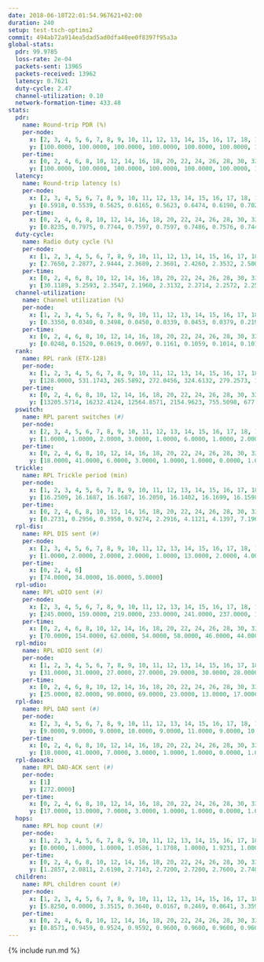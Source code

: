 ```yaml
---
date: 2018-06-18T22:01:54.967621+02:00
duration: 240
setup: test-tsch-optims2
commit: 494ab72a914ea5dad5ad0dfa40ee0f8397f95a3a
global-stats:
  pdr: 99.9785
  loss-rate: 2e-04
  packets-sent: 13965
  packets-received: 13962
  latency: 0.7621
  duty-cycle: 2.47
  channel-utilization: 0.10
  network-formation-time: 433.48
stats:
  pdr:
    name: Round-trip PDR (%)
    per-node:
      x: [2, 3, 4, 5, 6, 7, 8, 9, 10, 11, 12, 13, 14, 15, 16, 17, 18, 19, 20, 21, 22, 23, 24, 25]
      y: [100.0000, 100.0000, 100.0000, 100.0000, 100.0000, 100.0000, 100.0000, 100.0000, 100.0000, 100.0000, 99.8267, 100.0000, 100.0000, 100.0000, 100.0000, 100.0000, 100.0000, 100.0000, 99.8305, 99.8227, 100.0000, 100.0000, 100.0000, 100.0000]
    per-time:
      x: [0, 2, 4, 6, 8, 10, 12, 14, 16, 18, 20, 22, 24, 26, 28, 30, 32, 34, 36, 38, 40, 42, 44, 46, 48, 50, 52, 54, 56, 58, 60, 62, 64, 66, 68, 70, 72, 74, 76, 78, 80, 82, 84, 86, 88, 90, 92, 94, 96, 98, 100, 102, 104, 106, 108, 110, 112, 114, 116, 118, 120, 122, 124, 126, 128, 130, 132, 134, 136, 138, 140, 142, 144, 146, 148, 150, 152, 154, 156, 158, 160, 162, 164, 166, 168, 170, 172, 174, 176, 178, 180, 182, 184, 186, 188, 190, 192, 194, 196, 198, 200, 202, 204, 206, 208, 210, 212, 214, 216, 218, 220, 222, 224, 226, 228, 230, 232]
      y: [100.0000, 100.0000, 100.0000, 100.0000, 100.0000, 100.0000, 100.0000, 100.0000, 100.0000, 100.0000, 100.0000, 100.0000, 100.0000, 100.0000, 100.0000, 100.0000, 100.0000, 100.0000, 100.0000, 100.0000, 100.0000, 100.0000, 100.0000, 100.0000, 100.0000, 100.0000, 100.0000, 100.0000, 100.0000, 100.0000, 100.0000, 100.0000, 100.0000, 100.0000, 100.0000, 100.0000, 100.0000, 100.0000, 100.0000, 100.0000, 100.0000, 100.0000, 100.0000, 100.0000, 100.0000, 100.0000, 100.0000, 100.0000, 100.0000, 100.0000, 100.0000, 100.0000, 100.0000, 99.1667, 100.0000, 100.0000, 100.0000, 100.0000, 100.0000, 100.0000, 100.0000, 100.0000, 100.0000, 100.0000, 100.0000, 100.0000, 100.0000, 100.0000, 100.0000, 100.0000, 100.0000, 100.0000, 100.0000, 100.0000, 99.1667, 100.0000, 100.0000, 100.0000, 100.0000, 100.0000, 100.0000, 100.0000, 100.0000, 100.0000, 100.0000, 100.0000, 100.0000, 100.0000, 100.0000, 99.1667, 100.0000, 100.0000, 100.0000, 100.0000, 100.0000, 100.0000, 100.0000, 100.0000, 100.0000, 100.0000, 100.0000, 100.0000, 100.0000, 100.0000, 100.0000, 100.0000, 100.0000, 100.0000, 100.0000, 100.0000, 100.0000, 100.0000, 100.0000, 100.0000, 100.0000, 100.0000, 100.0000]
  latency:
    name: Round-trip latency (s)
    per-node:
      x: [2, 3, 4, 5, 6, 7, 8, 9, 10, 11, 12, 13, 14, 15, 16, 17, 18, 19, 20, 21, 22, 23, 24, 25]
      y: [0.5918, 0.5539, 0.5625, 0.6165, 0.5623, 0.6474, 0.6190, 0.7028, 0.7021, 0.7101, 0.7113, 0.6415, 0.7780, 0.7635, 0.7720, 0.8288, 0.8772, 0.8658, 0.9399, 0.9026, 0.8949, 1.0126, 1.0253, 1.0125]
    per-time:
      x: [0, 2, 4, 6, 8, 10, 12, 14, 16, 18, 20, 22, 24, 26, 28, 30, 32, 34, 36, 38, 40, 42, 44, 46, 48, 50, 52, 54, 56, 58, 60, 62, 64, 66, 68, 70, 72, 74, 76, 78, 80, 82, 84, 86, 88, 90, 92, 94, 96, 98, 100, 102, 104, 106, 108, 110, 112, 114, 116, 118, 120, 122, 124, 126, 128, 130, 132, 134, 136, 138, 140, 142, 144, 146, 148, 150, 152, 154, 156, 158, 160, 162, 164, 166, 168, 170, 172, 174, 176, 178, 180, 182, 184, 186, 188, 190, 192, 194, 196, 198, 200, 202, 204, 206, 208, 210, 212, 214, 216, 218, 220, 222, 224, 226, 228, 230, 232]
      y: [0.8235, 0.7975, 0.7744, 0.7597, 0.7597, 0.7486, 0.7576, 0.7447, 0.7537, 0.7507, 0.7662, 0.7679, 0.7499, 0.7445, 0.8026, 0.7282, 0.7586, 0.7362, 0.7311, 0.7275, 0.7440, 0.7385, 0.7265, 0.7523, 0.7400, 0.7321, 0.7453, 0.8254, 0.7865, 0.8016, 0.8085, 0.7849, 0.7525, 0.7862, 0.7703, 0.7535, 0.7620, 0.7667, 0.7496, 0.7374, 0.7775, 0.7544, 0.7677, 0.7326, 0.7423, 0.7753, 0.7650, 0.7512, 0.7933, 0.7568, 0.7461, 0.7876, 0.7998, 0.7217, 0.7358, 0.7333, 0.7496, 0.7803, 0.7343, 0.7541, 0.7263, 0.7535, 0.7457, 0.7644, 0.7619, 0.7327, 0.7283, 0.7447, 0.7693, 0.7456, 0.7791, 0.7428, 0.7821, 0.7545, 0.7743, 0.7798, 0.7852, 0.7577, 0.7715, 0.7428, 0.7840, 0.7822, 0.8095, 0.7862, 0.8051, 0.7619, 0.8071, 0.7713, 0.7821, 0.7867, 0.7976, 0.7472, 0.8112, 0.7659, 0.7788, 0.7768, 0.7596, 0.7578, 0.7568, 0.7465, 0.7756, 0.7374, 0.7896, 0.7484, 0.8030, 0.7428, 0.7288, 0.7634, 0.7556, 0.7795, 0.7746, 0.7616, 0.7143, 0.7587, 0.7320, 0.7250, 0.7347]
  duty-cycle:
    name: Radio duty cycle (%)
    per-node:
      x: [1, 2, 3, 4, 5, 6, 7, 8, 9, 10, 11, 12, 13, 14, 15, 16, 17, 18, 19, 20, 21, 22, 23, 24, 25]
      y: [2.7650, 2.2877, 2.9444, 2.3689, 2.3601, 2.4260, 2.3532, 2.5002, 2.2540, 2.2092, 2.3000, 2.3287, 2.5926, 2.4668, 2.4174, 2.4561, 2.4136, 2.4940, 2.4607, 2.4777, 2.5119, 2.4000, 2.5725, 2.7448, 2.5277]
    per-time:
      x: [0, 2, 4, 6, 8, 10, 12, 14, 16, 18, 20, 22, 24, 26, 28, 30, 32, 34, 36, 38, 40, 42, 44, 46, 48, 50, 52, 54, 56, 58, 60, 62, 64, 66, 68, 70, 72, 74, 76, 78, 80, 82, 84, 86, 88, 90, 92, 94, 96, 98, 100, 102, 104, 106, 108, 110, 112, 114, 116, 118, 120, 122, 124, 126, 128, 130, 132, 134, 136, 138, 140, 142, 144, 146, 148, 150, 152, 154, 156, 158, 160, 162, 164, 166, 168, 170, 172, 174, 176, 178, 180, 182, 184, 186, 188, 190, 192, 194, 196, 198, 200, 202, 204, 206, 208, 210, 212, 214, 216, 218, 220, 222, 224, 226, 228, 230, 232, 234, 236, 238]
      y: [30.1189, 3.2593, 2.3547, 2.1960, 2.3132, 2.2714, 2.2572, 2.2583, 2.2380, 2.2563, 2.2274, 2.2401, 2.2407, 2.2246, 2.2546, 2.2373, 2.2562, 2.2584, 2.2568, 2.2074, 2.2261, 2.2273, 2.1798, 2.2114, 2.1979, 2.2156, 2.2177, 2.2106, 2.2048, 2.2039, 2.2114, 2.2533, 2.2243, 2.2371, 2.2426, 2.2004, 2.2178, 2.2109, 2.2112, 2.1980, 2.2129, 2.2070, 2.2003, 2.2233, 2.2059, 2.2405, 2.2096, 2.2112, 2.2241, 2.2474, 2.2266, 2.2400, 2.2679, 2.2337, 2.2329, 2.2477, 2.2185, 2.1715, 2.1968, 2.1798, 2.2310, 2.2149, 2.2268, 2.1985, 2.1833, 2.1918, 2.1993, 2.2146, 2.2252, 2.2008, 2.1998, 2.8617, 2.4365, 2.4699, 2.3730, 2.2098, 2.2167, 2.2144, 2.1962, 2.2091, 2.1978, 2.2048, 2.2098, 2.2006, 2.1954, 2.2149, 2.2390, 2.2148, 2.2093, 2.2106, 2.2092, 2.2099, 2.2161, 2.2526, 2.2447, 2.2194, 2.2457, 2.2298, 2.2494, 2.2446, 2.2436, 2.2374, 2.2121, 2.2451, 2.2538, 2.2506, 2.2405, 2.2533, 2.2188, 2.2128, 2.2204, 2.2137, 2.2184, 2.2273, 2.2396, 2.2168, 2.1812, 2.2062, 2.1703, 2.2005]
  channel-utilization:
    name: Channel utilization (%)
    per-node:
      x: [1, 2, 3, 4, 5, 6, 7, 8, 9, 10, 11, 12, 13, 14, 15, 16, 17, 18, 19, 20, 21, 22, 23, 24, 25]
      y: [0.3350, 0.0340, 0.3498, 0.0450, 0.0339, 0.0453, 0.0379, 0.2194, 0.0580, 0.0473, 0.0348, 0.0757, 0.1489, 0.1103, 0.1181, 0.1155, 0.0753, 0.1264, 0.0550, 0.0549, 0.0659, 0.0477, 0.0435, 0.0402, 0.0353]
    per-time:
      x: [0, 2, 4, 6, 8, 10, 12, 14, 16, 18, 20, 22, 24, 26, 28, 30, 32, 34, 36, 38, 40, 42, 44, 46, 48, 50, 52, 54, 56, 58, 60, 62, 64, 66, 68, 70, 72, 74, 76, 78, 80, 82, 84, 86, 88, 90, 92, 94, 96, 98, 100, 102, 104, 106, 108, 110, 112, 114, 116, 118, 120, 122, 124, 126, 128, 130, 132, 134, 136, 138, 140, 142, 144, 146, 148, 150, 152, 154, 156, 158, 160, 162, 164, 166, 168, 170, 172, 174, 176, 178, 180, 182, 184, 186, 188, 190, 192, 194, 196, 198, 200, 202, 204, 206, 208, 210, 212, 214, 216, 218, 220, 222, 224, 226, 228, 230, 232, 234, 236, 238]
      y: [0.0248, 0.1520, 0.0619, 0.0697, 0.1161, 0.1059, 0.1014, 0.1019, 0.0975, 0.1011, 0.0919, 0.0974, 0.0975, 0.0934, 0.1047, 0.0983, 0.1022, 0.1027, 0.1015, 0.0879, 0.0952, 0.0951, 0.0803, 0.0910, 0.0855, 0.0894, 0.0918, 0.0900, 0.0881, 0.0871, 0.0932, 0.1069, 0.0941, 0.0986, 0.1012, 0.0899, 0.0925, 0.0908, 0.0915, 0.0878, 0.0938, 0.0920, 0.0871, 0.0941, 0.0917, 0.1014, 0.0914, 0.0926, 0.0945, 0.1024, 0.0976, 0.0976, 0.1076, 0.0989, 0.0972, 0.1010, 0.0926, 0.0769, 0.0855, 0.0797, 0.0951, 0.0893, 0.0931, 0.0853, 0.0827, 0.0849, 0.0847, 0.0925, 0.0934, 0.0866, 0.0850, 0.3733, 0.1136, 0.1160, 0.0776, 0.0865, 0.0913, 0.0913, 0.0851, 0.0909, 0.0859, 0.0900, 0.0900, 0.0870, 0.0865, 0.0939, 0.1006, 0.0912, 0.0892, 0.0908, 0.0920, 0.0919, 0.0932, 0.1036, 0.1049, 0.0974, 0.0999, 0.0936, 0.1023, 0.1010, 0.0992, 0.0988, 0.0913, 0.1005, 0.1020, 0.0999, 0.0974, 0.1002, 0.0914, 0.0890, 0.0934, 0.0908, 0.0922, 0.0955, 0.0954, 0.0930, 0.0800, 0.0894, 0.0772, 0.0901]
  rank:
    name: RPL rank (ETX-128)
    per-node:
      x: [1, 2, 3, 4, 5, 6, 7, 8, 9, 10, 11, 12, 13, 14, 15, 16, 17, 18, 19, 20, 21, 22, 23, 24, 25]
      y: [128.0000, 531.1743, 265.5892, 272.0456, 324.6132, 279.2573, 1993.7561, 291.5917, 708.2769, 438.6148, 437.1917, 414.2946, 435.3237, 2121.6502, 1876.5844, 1156.6185, 1911.3429, 756.6247, 1275.5059, 1207.5794, 1071.5462, 1335.7126, 900.6478, 1532.9653, 1454.2195]
    per-time:
      x: [0, 2, 4, 6, 8, 10, 12, 14, 16, 18, 20, 22, 24, 26, 28, 30, 32, 34, 36, 38, 40, 42, 44, 46, 48, 50, 52, 54, 56, 58, 60, 62, 64, 66, 68, 70, 72, 74, 76, 78, 80, 82, 84, 86, 88, 90, 92, 94, 96, 98, 100, 102, 104, 106, 108, 110, 112, 114, 116, 118, 120, 122, 124, 126, 128, 130, 132, 134, 136, 138, 140, 142, 144, 146, 148, 150, 152, 154, 156, 158, 160, 162, 164, 166, 168, 170, 172, 174, 176, 178, 180, 182, 184, 186, 188, 190, 192, 194, 196, 198, 200, 202, 204, 206, 208, 210, 212, 214, 216, 218, 220, 222, 224, 226, 228, 230, 232, 234, 236, 238]
      y: [13205.5714, 16232.4124, 12564.8571, 2154.9623, 755.5098, 677.6078, 645.6600, 599.9608, 594.9808, 586.8800, 579.0800, 566.2600, 558.9800, 562.5400, 572.6200, 558.1400, 577.6667, 584.4800, 583.7692, 568.7600, 572.0566, 537.1000, 529.6600, 525.9200, 525.5800, 530.1765, 522.0784, 518.9000, 521.9000, 511.8039, 527.9038, 529.1509, 509.2800, 515.2400, 522.8627, 512.2500, 509.5098, 504.9412, 502.2000, 496.7800, 507.0196, 503.1200, 499.8200, 520.8627, 524.3725, 515.1569, 515.0000, 522.4231, 498.7200, 514.2800, 535.6667, 538.3600, 545.2600, 540.8200, 541.8846, 552.0962, 521.5385, 508.5490, 502.7200, 500.2000, 499.1961, 510.8235, 510.4314, 507.0600, 505.6200, 507.3400, 516.3600, 520.7170, 497.3137, 498.1800, 493.0800, 546.6667, 578.6211, 526.5349, 526.6782, 479.5600, 490.2830, 474.5000, 472.5800, 471.0200, 473.8200, 487.8654, 471.5800, 469.4400, 470.1800, 471.8039, 470.3400, 478.0800, 519.9800, 526.8600, 542.3000, 550.9804, 542.1455, 510.8654, 513.8039, 531.7407, 502.5000, 504.2600, 503.0200, 505.7200, 500.5490, 498.6800, 504.2500, 505.5490, 505.0392, 508.2549, 507.0200, 507.0800, 506.9600, 519.9623, 510.4706, 505.7400, 511.5385, 511.4800, 532.3529, 525.1000, 520.4400, 521.7115, 524.5385, 522.5600]
  pswitch:
    name: RPL parent switches (#)
    per-node:
      x: [2, 3, 4, 5, 6, 7, 8, 9, 10, 11, 12, 13, 14, 15, 16, 17, 18, 19, 20, 21, 22, 23, 24, 25]
      y: [1.0000, 1.0000, 2.0000, 3.0000, 1.0000, 6.0000, 1.0000, 2.0000, 5.0000, 1.0000, 2.0000, 2.0000, 4.0000, 4.0000, 10.0000, 6.0000, 22.0000, 14.0000, 13.0000, 11.0000, 8.0000, 9.0000, 20.0000, 8.0000]
    per-time:
      x: [0, 2, 4, 6, 8, 10, 12, 14, 16, 18, 20, 22, 24, 26, 28, 30, 32, 34, 36, 38, 40, 42, 44, 46, 48, 50, 52, 54, 56, 58, 60, 62, 64, 66, 68, 70, 72, 74, 76, 78, 80, 82, 84, 86, 88, 90, 92, 94, 96, 98, 100, 102, 104, 106, 108, 110, 112, 114, 116, 118, 120, 122, 124, 126, 128, 130, 132, 134, 136, 138, 140, 142, 144, 146, 148, 150, 152, 154, 156, 158, 160, 162, 164, 166, 168, 170, 172, 174, 176, 178, 180, 182, 184, 186, 188, 190, 192, 194, 196, 198, 200, 202, 204, 206, 208, 210, 212, 214, 216, 218, 220, 222, 224, 226, 228, 230, 232, 234, 236, 238]
      y: [18.0000, 41.0000, 6.0000, 3.0000, 1.0000, 1.0000, 0.0000, 1.0000, 2.0000, 0.0000, 0.0000, 0.0000, 0.0000, 0.0000, 0.0000, 0.0000, 1.0000, 0.0000, 2.0000, 0.0000, 3.0000, 0.0000, 0.0000, 0.0000, 0.0000, 1.0000, 1.0000, 0.0000, 0.0000, 1.0000, 2.0000, 3.0000, 0.0000, 0.0000, 1.0000, 2.0000, 1.0000, 1.0000, 0.0000, 0.0000, 1.0000, 0.0000, 0.0000, 1.0000, 1.0000, 1.0000, 0.0000, 2.0000, 0.0000, 0.0000, 1.0000, 0.0000, 0.0000, 0.0000, 2.0000, 2.0000, 2.0000, 1.0000, 0.0000, 0.0000, 1.0000, 1.0000, 1.0000, 0.0000, 0.0000, 0.0000, 0.0000, 3.0000, 1.0000, 0.0000, 0.0000, 4.0000, 1.0000, 0.0000, 1.0000, 0.0000, 3.0000, 0.0000, 0.0000, 0.0000, 0.0000, 2.0000, 0.0000, 0.0000, 0.0000, 1.0000, 0.0000, 0.0000, 0.0000, 0.0000, 0.0000, 1.0000, 5.0000, 2.0000, 1.0000, 4.0000, 0.0000, 0.0000, 0.0000, 0.0000, 1.0000, 0.0000, 2.0000, 1.0000, 1.0000, 1.0000, 0.0000, 0.0000, 0.0000, 3.0000, 1.0000, 0.0000, 2.0000, 0.0000, 1.0000, 0.0000, 0.0000, 2.0000, 2.0000, 1.0000]
  trickle:
    name: RPL Trickle period (min)
    per-node:
      x: [1, 2, 3, 4, 5, 6, 7, 8, 9, 10, 11, 12, 13, 14, 15, 16, 17, 18, 19, 20, 21, 22, 23, 24, 25]
      y: [16.2509, 16.1687, 16.1687, 16.2050, 16.1402, 16.1699, 16.1598, 16.2167, 16.0839, 16.1658, 16.2156, 16.1495, 16.1755, 16.1806, 16.2300, 16.1921, 15.8903, 17.1786, 16.0084, 15.1119, 16.2140, 16.1297, 15.9838, 15.6059, 15.1397]
    per-time:
      x: [0, 2, 4, 6, 8, 10, 12, 14, 16, 18, 20, 22, 24, 26, 28, 30, 32, 34, 36, 38, 40, 42, 44, 46, 48, 50, 52, 54, 56, 58, 60, 62, 64, 66, 68, 70, 72, 74, 76, 78, 80, 82, 84, 86, 88, 90, 92, 94, 96, 98, 100, 102, 104, 106, 108, 110, 112, 114, 116, 118, 120, 122, 124, 126, 128, 130, 132, 134, 136, 138, 140, 142, 144, 146, 148, 150, 152, 154, 156, 158, 160, 162, 164, 166, 168, 170, 172, 174, 176, 178, 180, 182, 184, 186, 188, 190, 192, 194, 196, 198, 200, 202, 204, 206, 208, 210, 212, 214, 216, 218, 220, 222, 224, 226, 228, 230, 232, 234, 236, 238]
      y: [0.2731, 0.2956, 0.3950, 0.9274, 2.2916, 4.1121, 4.1397, 7.1961, 8.4021, 8.5634, 8.7381, 12.2334, 16.7772, 16.9520, 17.3015, 17.4763, 17.4763, 17.4763, 17.4763, 17.4763, 17.4763, 17.4763, 17.4763, 17.4763, 17.4763, 17.4763, 17.4763, 17.4763, 17.4763, 17.4763, 17.4763, 17.4763, 17.4763, 17.4763, 17.4763, 17.4763, 17.4763, 17.4763, 17.4763, 17.4763, 17.4763, 17.4763, 17.4763, 17.4763, 17.4763, 17.4763, 17.4763, 17.4763, 17.4763, 17.4763, 17.4763, 17.4763, 17.4763, 17.4763, 17.4763, 17.4763, 17.4763, 17.4763, 17.4763, 17.4763, 17.4763, 17.4763, 17.4763, 17.4763, 17.4763, 17.4763, 17.4763, 17.4763, 17.4763, 17.4763, 17.4763, 17.4763, 17.4763, 17.4461, 17.4156, 16.9083, 16.9817, 17.0394, 17.1267, 17.1267, 17.1267, 17.1402, 17.4763, 17.4763, 17.4763, 17.4763, 17.4763, 17.4763, 17.4763, 17.4763, 17.4763, 16.4804, 16.9202, 16.9301, 16.9623, 16.8290, 17.1267, 17.1267, 17.1267, 17.1267, 17.4763, 17.4763, 17.4763, 17.4763, 17.4763, 17.4763, 17.4763, 17.4763, 17.4763, 17.4763, 17.4763, 17.4763, 17.4763, 17.4763, 17.4763, 17.4763, 17.4763, 17.4763, 17.4763, 17.4763]
  rpl-dis:
    name: RPL DIS sent (#)
    per-node:
      x: [2, 3, 4, 5, 6, 7, 8, 9, 10, 11, 12, 13, 14, 15, 16, 17, 18, 19, 20, 21, 22, 23, 24, 25]
      y: [1.0000, 2.0000, 2.0000, 2.0000, 1.0000, 13.0000, 2.0000, 4.0000, 3.0000, 3.0000, 2.0000, 2.0000, 12.0000, 13.0000, 7.0000, 12.0000, 6.0000, 5.0000, 5.0000, 8.0000, 6.0000, 6.0000, 5.0000, 7.0000]
    per-time:
      x: [0, 2, 4, 6]
      y: [74.0000, 34.0000, 16.0000, 5.0000]
  rpl-udio:
    name: RPL uDIO sent (#)
    per-node:
      x: [2, 3, 4, 5, 6, 7, 8, 9, 10, 11, 12, 13, 14, 15, 16, 17, 18, 19, 20, 21, 22, 23, 24, 25]
      y: [245.0000, 159.0000, 219.0000, 233.0000, 241.0000, 237.0000, 171.0000, 230.0000, 245.0000, 233.0000, 217.0000, 215.0000, 192.0000, 215.0000, 202.0000, 227.0000, 247.0000, 221.0000, 248.0000, 234.0000, 240.0000, 202.0000, 198.0000, 191.0000]
    per-time:
      x: [0, 2, 4, 6, 8, 10, 12, 14, 16, 18, 20, 22, 24, 26, 28, 30, 32, 34, 36, 38, 40, 42, 44, 46, 48, 50, 52, 54, 56, 58, 60, 62, 64, 66, 68, 70, 72, 74, 76, 78, 80, 82, 84, 86, 88, 90, 92, 94, 96, 98, 100, 102, 104, 106, 108, 110, 112, 114, 116, 118, 120, 122, 124, 126, 128, 130, 132, 134, 136, 138, 140, 142, 144, 146, 148, 150, 152, 154, 156, 158, 160, 162, 164, 166, 168, 170, 172, 174, 176, 178, 180, 182, 184, 186, 188, 190, 192, 194, 196, 198, 200, 202, 204, 206, 208, 210, 212, 214, 216, 218, 220, 222, 224, 226, 228, 230, 232, 234, 236, 238, 240]
      y: [70.0000, 154.0000, 62.0000, 54.0000, 58.0000, 46.0000, 44.0000, 48.0000, 55.0000, 47.0000, 45.0000, 43.0000, 48.0000, 49.0000, 42.0000, 50.0000, 46.0000, 46.0000, 39.0000, 36.0000, 44.0000, 35.0000, 52.0000, 43.0000, 50.0000, 44.0000, 39.0000, 33.0000, 43.0000, 39.0000, 52.0000, 53.0000, 50.0000, 37.0000, 34.0000, 33.0000, 37.0000, 49.0000, 49.0000, 48.0000, 42.0000, 38.0000, 38.0000, 36.0000, 45.0000, 49.0000, 44.0000, 44.0000, 43.0000, 41.0000, 32.0000, 38.0000, 45.0000, 48.0000, 48.0000, 41.0000, 39.0000, 31.0000, 32.0000, 39.0000, 46.0000, 46.0000, 46.0000, 39.0000, 37.0000, 35.0000, 35.0000, 49.0000, 51.0000, 46.0000, 41.0000, 40.0000, 53.0000, 31.0000, 42.0000, 49.0000, 48.0000, 49.0000, 37.0000, 42.0000, 34.0000, 35.0000, 48.0000, 50.0000, 56.0000, 43.0000, 38.0000, 42.0000, 39.0000, 40.0000, 45.0000, 51.0000, 49.0000, 43.0000, 30.0000, 32.0000, 32.0000, 52.0000, 47.0000, 47.0000, 52.0000, 32.0000, 30.0000, 28.0000, 48.0000, 51.0000, 52.0000, 44.0000, 41.0000, 38.0000, 38.0000, 29.0000, 51.0000, 50.0000, 48.0000, 46.0000, 30.0000, 33.0000, 31.0000, 16.0000, 0.0000]
  rpl-mdio:
    name: RPL mDIO sent (#)
    per-node:
      x: [1, 2, 3, 4, 5, 6, 7, 8, 9, 10, 11, 12, 13, 14, 15, 16, 17, 18, 19, 20, 21, 22, 23, 24, 25]
      y: [31.0000, 31.0000, 27.0000, 27.0000, 29.0000, 30.0000, 28.0000, 30.0000, 28.0000, 29.0000, 27.0000, 25.0000, 23.0000, 27.0000, 26.0000, 24.0000, 29.0000, 23.0000, 23.0000, 29.0000, 24.0000, 24.0000, 23.0000, 22.0000, 27.0000]
    per-time:
      x: [0, 2, 4, 6, 8, 10, 12, 14, 16, 18, 20, 22, 24, 26, 28, 30, 32, 34, 36, 38, 40, 42, 44, 46, 48, 50, 52, 54, 56, 58, 60, 62, 64, 66, 68, 70, 72, 74, 76, 78, 80, 82, 84, 86, 88, 90, 92, 94, 96, 98, 100, 102, 104, 106, 108, 110, 112, 114, 116, 118, 120, 122, 124, 126, 128, 130, 132, 134, 136, 138, 140, 142, 144, 146, 148, 150, 152, 154, 156, 158, 160, 162, 164, 166, 168, 170, 172, 174, 176, 178, 180, 182, 184, 186, 188, 190, 192, 194, 196, 198, 200, 202, 204, 206, 208, 210, 212, 214, 216, 218, 220, 222, 224, 226, 228, 230, 232]
      y: [25.0000, 82.0000, 90.0000, 69.0000, 23.0000, 13.0000, 17.0000, 10.0000, 1.0000, 5.0000, 12.0000, 8.0000, 0.0000, 1.0000, 0.0000, 0.0000, 10.0000, 2.0000, 6.0000, 4.0000, 3.0000, 0.0000, 0.0000, 0.0000, 4.0000, 6.0000, 6.0000, 6.0000, 1.0000, 2.0000, 0.0000, 0.0000, 0.0000, 2.0000, 5.0000, 5.0000, 7.0000, 4.0000, 2.0000, 0.0000, 0.0000, 0.0000, 9.0000, 1.0000, 5.0000, 6.0000, 3.0000, 1.0000, 0.0000, 0.0000, 0.0000, 5.0000, 9.0000, 3.0000, 3.0000, 5.0000, 0.0000, 0.0000, 0.0000, 1.0000, 4.0000, 7.0000, 4.0000, 7.0000, 1.0000, 0.0000, 1.0000, 0.0000, 3.0000, 5.0000, 5.0000, 5.0000, 5.0000, 3.0000, 2.0000, 1.0000, 1.0000, 8.0000, 4.0000, 2.0000, 7.0000, 2.0000, 1.0000, 1.0000, 0.0000, 1.0000, 5.0000, 5.0000, 5.0000, 7.0000, 2.0000, 2.0000, 2.0000, 0.0000, 3.0000, 5.0000, 6.0000, 6.0000, 2.0000, 2.0000, 2.0000, 0.0000, 0.0000, 4.0000, 4.0000, 5.0000, 6.0000, 6.0000, 0.0000, 0.0000, 0.0000, 0.0000, 3.0000, 5.0000, 11.0000, 4.0000, 2.0000]
  rpl-dao:
    name: RPL DAO sent (#)
    per-node:
      x: [2, 3, 4, 5, 6, 7, 8, 9, 10, 11, 12, 13, 14, 15, 16, 17, 18, 19, 20, 21, 22, 23, 24, 25]
      y: [9.0000, 9.0000, 9.0000, 10.0000, 9.0000, 11.0000, 9.0000, 10.0000, 12.0000, 9.0000, 10.0000, 10.0000, 10.0000, 10.0000, 12.0000, 12.0000, 28.0000, 19.0000, 16.0000, 18.0000, 13.0000, 19.0000, 16.0000, 13.0000]
    per-time:
      x: [0, 2, 4, 6, 8, 10, 12, 14, 16, 18, 20, 22, 24, 26, 28, 30, 32, 34, 36, 38, 40, 42, 44, 46, 48, 50, 52, 54, 56, 58, 60, 62, 64, 66, 68, 70, 72, 74, 76, 78, 80, 82, 84, 86, 88, 90, 92, 94, 96, 98, 100, 102, 104, 106, 108, 110, 112, 114, 116, 118, 120, 122, 124, 126, 128, 130, 132, 134, 136, 138, 140, 142, 144, 146, 148, 150, 152, 154, 156, 158, 160, 162, 164, 166, 168, 170, 172, 174, 176, 178, 180, 182, 184, 186, 188, 190, 192, 194, 196, 198, 200, 202, 204, 206, 208, 210, 212, 214, 216, 218, 220, 222, 224, 226, 228, 230, 232, 234, 236, 238]
      y: [18.0000, 41.0000, 7.0000, 3.0000, 1.0000, 1.0000, 0.0000, 1.0000, 2.0000, 0.0000, 0.0000, 0.0000, 0.0000, 0.0000, 6.0000, 5.0000, 4.0000, 5.0000, 3.0000, 0.0000, 2.0000, 3.0000, 0.0000, 0.0000, 0.0000, 1.0000, 1.0000, 0.0000, 5.0000, 4.0000, 6.0000, 3.0000, 3.0000, 0.0000, 2.0000, 2.0000, 2.0000, 1.0000, 0.0000, 1.0000, 2.0000, 0.0000, 2.0000, 7.0000, 2.0000, 3.0000, 2.0000, 2.0000, 1.0000, 1.0000, 2.0000, 2.0000, 0.0000, 0.0000, 4.0000, 2.0000, 3.0000, 6.0000, 2.0000, 2.0000, 2.0000, 1.0000, 3.0000, 0.0000, 0.0000, 2.0000, 0.0000, 2.0000, 2.0000, 2.0000, 1.0000, 12.0000, 3.0000, 0.0000, 1.0000, 1.0000, 4.0000, 0.0000, 0.0000, 2.0000, 0.0000, 3.0000, 1.0000, 2.0000, 0.0000, 4.0000, 7.0000, 1.0000, 0.0000, 2.0000, 2.0000, 2.0000, 5.0000, 4.0000, 1.0000, 5.0000, 0.0000, 1.0000, 0.0000, 2.0000, 6.0000, 2.0000, 2.0000, 1.0000, 2.0000, 3.0000, 1.0000, 2.0000, 1.0000, 5.0000, 1.0000, 0.0000, 3.0000, 0.0000, 6.0000, 2.0000, 0.0000, 3.0000, 3.0000, 2.0000]
  rpl-daoack:
    name: RPL DAO-ACK sent (#)
    per-node:
      x: [1]
      y: [272.0000]
    per-time:
      x: [0, 2, 4, 6, 8, 10, 12, 14, 16, 18, 20, 22, 24, 26, 28, 30, 32, 34, 36, 38, 40, 42, 44, 46, 48, 50, 52, 54, 56, 58, 60, 62, 64, 66, 68, 70, 72, 74, 76, 78, 80, 82, 84, 86, 88, 90, 92, 94, 96, 98, 100, 102, 104, 106, 108, 110, 112, 114, 116, 118, 120, 122, 124, 126, 128, 130, 132, 134, 136, 138, 140, 142, 144, 146, 148, 150, 152, 154, 156, 158, 160, 162, 164, 166, 168, 170, 172, 174, 176, 178, 180, 182, 184, 186, 188, 190, 192, 194, 196, 198, 200, 202, 204, 206, 208, 210, 212, 214, 216, 218, 220, 222, 224, 226, 228, 230, 232, 234, 236, 238]
      y: [17.0000, 13.0000, 7.0000, 3.0000, 1.0000, 1.0000, 0.0000, 1.0000, 2.0000, 0.0000, 0.0000, 0.0000, 0.0000, 0.0000, 6.0000, 5.0000, 4.0000, 5.0000, 3.0000, 0.0000, 2.0000, 3.0000, 0.0000, 0.0000, 0.0000, 1.0000, 1.0000, 0.0000, 5.0000, 4.0000, 5.0000, 3.0000, 3.0000, 0.0000, 2.0000, 2.0000, 2.0000, 1.0000, 0.0000, 1.0000, 2.0000, 0.0000, 2.0000, 7.0000, 2.0000, 3.0000, 2.0000, 2.0000, 1.0000, 1.0000, 2.0000, 2.0000, 0.0000, 0.0000, 4.0000, 2.0000, 3.0000, 6.0000, 2.0000, 2.0000, 2.0000, 1.0000, 3.0000, 0.0000, 0.0000, 2.0000, 0.0000, 2.0000, 2.0000, 2.0000, 1.0000, 12.0000, 3.0000, 0.0000, 1.0000, 1.0000, 4.0000, 0.0000, 0.0000, 2.0000, 0.0000, 3.0000, 1.0000, 2.0000, 0.0000, 4.0000, 7.0000, 1.0000, 0.0000, 2.0000, 2.0000, 2.0000, 5.0000, 4.0000, 1.0000, 4.0000, 0.0000, 1.0000, 0.0000, 2.0000, 6.0000, 2.0000, 2.0000, 1.0000, 2.0000, 3.0000, 1.0000, 2.0000, 1.0000, 5.0000, 1.0000, 0.0000, 3.0000, 0.0000, 6.0000, 2.0000, 0.0000, 3.0000, 3.0000, 2.0000]
  hops:
    name: RPL hop count (#)
    per-node:
      x: [1, 2, 3, 4, 5, 6, 7, 8, 9, 10, 11, 12, 13, 14, 15, 16, 17, 18, 19, 20, 21, 22, 23, 24, 25]
      y: [0.0000, 1.0000, 1.0000, 1.0586, 1.1708, 1.0000, 1.9231, 1.0000, 2.0000, 2.0000, 2.0000, 2.0000, 2.0000, 2.5408, 2.4530, 3.0378, 2.7308, 3.4790, 3.7373, 3.8109, 3.9072, 4.0970, 4.7101, 4.6303, 4.7131]
    per-time:
      x: [0, 2, 4, 6, 8, 10, 12, 14, 16, 18, 20, 22, 24, 26, 28, 30, 32, 34, 36, 38, 40, 42, 44, 46, 48, 50, 52, 54, 56, 58, 60, 62, 64, 66, 68, 70, 72, 74, 76, 78, 80, 82, 84, 86, 88, 90, 92, 94, 96, 98, 100, 102, 104, 106, 108, 110, 112, 114, 116, 118, 120, 122, 124, 126, 128, 130, 132, 134, 136, 138, 140, 142, 144, 146, 148, 150, 152, 154, 156, 158, 160, 162, 164, 166, 168, 170, 172, 174, 176, 178, 180, 182, 184, 186, 188, 190, 192, 194, 196, 198, 200, 202, 204, 206, 208, 210, 212, 214, 216, 218, 220, 222, 224, 226, 228, 230, 232, 234, 236, 238]
      y: [1.2857, 2.0811, 2.6190, 2.7143, 2.7200, 2.7200, 2.7600, 2.7400, 2.7200, 2.6400, 2.6400, 2.6400, 2.6400, 2.6400, 2.6400, 2.6400, 2.6400, 2.6400, 2.6200, 2.6000, 2.5600, 2.4400, 2.4400, 2.4400, 2.4400, 2.4200, 2.3800, 2.3600, 2.3600, 2.3600, 2.3600, 2.5400, 2.4800, 2.4800, 2.4600, 2.4200, 2.4000, 2.4000, 2.4000, 2.4000, 2.4000, 2.4000, 2.4000, 2.4200, 2.4400, 2.5000, 2.5200, 2.5200, 2.7200, 2.7200, 2.7200, 2.7200, 2.7200, 2.7200, 2.6400, 2.5000, 2.3400, 2.3200, 2.3200, 2.3200, 2.3000, 2.2800, 2.2400, 2.2400, 2.2400, 2.2400, 2.2400, 2.2400, 2.2400, 2.2400, 2.2400, 2.2600, 2.2800, 2.2800, 2.2800, 2.2800, 2.2800, 2.3600, 2.3600, 2.3600, 2.3600, 2.3600, 2.4000, 2.4000, 2.4000, 2.4000, 2.4000, 2.4000, 2.4000, 2.4000, 2.4000, 2.4000, 2.3800, 2.7200, 2.5800, 2.5200, 2.7200, 2.7200, 2.7200, 2.7200, 2.7200, 2.7200, 2.7200, 2.7400, 2.7200, 2.6000, 2.6000, 2.6000, 2.6000, 2.5800, 2.5600, 2.5200, 2.4800, 2.4400, 2.4200, 2.4000, 2.4000, 2.4000, 2.2400, 2.2000]
  children:
    name: RPL children count (#)
    per-node:
      x: [1, 2, 3, 4, 5, 6, 7, 8, 9, 10, 11, 12, 13, 14, 15, 16, 17, 18, 19, 20, 21, 22, 23, 24, 25]
      y: [5.8250, 0.0000, 3.3515, 0.3640, 0.0167, 0.2469, 0.0641, 3.3598, 0.4268, 0.1004, 0.0000, 0.6653, 1.2803, 1.0773, 1.0470, 1.4664, 0.6282, 1.3866, 0.5339, 0.2647, 0.8819, 0.4135, 0.2353, 0.2395, 0.0549]
    per-time:
      x: [0, 2, 4, 6, 8, 10, 12, 14, 16, 18, 20, 22, 24, 26, 28, 30, 32, 34, 36, 38, 40, 42, 44, 46, 48, 50, 52, 54, 56, 58, 60, 62, 64, 66, 68, 70, 72, 74, 76, 78, 80, 82, 84, 86, 88, 90, 92, 94, 96, 98, 100, 102, 104, 106, 108, 110, 112, 114, 116, 118, 120, 122, 124, 126, 128, 130, 132, 134, 136, 138, 140, 142, 144, 146, 148, 150, 152, 154, 156, 158, 160, 162, 164, 166, 168, 170, 172, 174, 176, 178, 180, 182, 184, 186, 188, 190, 192, 194, 196, 198, 200, 202, 204, 206, 208, 210, 212, 214, 216, 218, 220, 222, 224, 226, 228, 230, 232, 234, 236, 238]
      y: [0.8571, 0.9459, 0.9524, 0.9592, 0.9600, 0.9600, 0.9600, 0.9600, 0.9600, 0.9600, 0.9600, 0.9600, 0.9600, 0.9600, 0.9600, 0.9600, 0.9600, 0.9600, 0.9600, 0.9600, 0.9600, 0.9600, 0.9600, 0.9600, 0.9600, 0.9600, 0.9600, 0.9600, 0.9600, 0.9600, 0.9600, 0.9600, 0.9600, 0.9600, 0.9600, 0.9600, 0.9600, 0.9600, 0.9600, 0.9600, 0.9600, 0.9600, 0.9600, 0.9600, 0.9600, 0.9600, 0.9600, 0.9600, 0.9600, 0.9600, 0.9600, 0.9600, 0.9600, 0.9600, 0.9600, 0.9600, 0.9600, 0.9600, 0.9600, 0.9600, 0.9600, 0.9600, 0.9600, 0.9600, 0.9600, 0.9600, 0.9600, 0.9600, 0.9600, 0.9600, 0.9600, 0.9600, 0.9600, 0.9600, 0.9600, 0.9600, 0.9600, 0.9600, 0.9600, 0.9600, 0.9600, 0.9600, 0.9600, 0.9600, 0.9600, 0.9600, 0.9600, 0.9600, 0.9600, 0.9600, 0.9600, 0.9600, 0.9600, 0.9600, 0.9600, 0.9600, 0.9600, 0.9600, 0.9600, 0.9600, 0.9600, 0.9600, 0.9600, 0.9600, 0.9600, 0.9600, 0.9600, 0.9600, 0.9600, 0.9600, 0.9600, 0.9600, 0.9600, 0.9600, 0.9600, 0.9600, 0.9600, 0.9600, 0.9600, 0.9600]
---
```


{% include run.md %}
